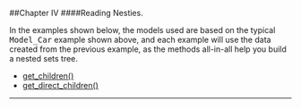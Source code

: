 ##Chapter IV
####Reading Nesties.

In the examples shown below, the models used are based on the typical <kbd>Model_Car</kbd> example shown above, and each example will use the data created from the previous example, as the methods all-in-all help you build a nested sets tree.

* [get_children()](#get_children "/manuals/nesty/reading/get_children")
* [get_direct_children()](#get_direct_children "/manuals/nesty/reading/get_direct_children")

----------

